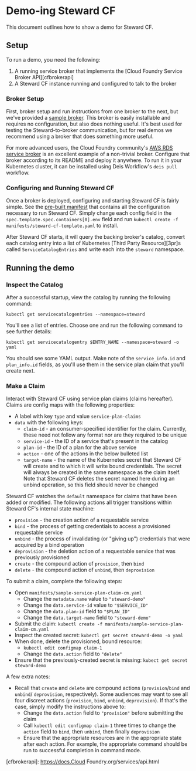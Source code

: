 # Demo-ing Steward CF

This document outlines how to show a demo for Steward CF.

## Setup

To run a demo, you need the following:

1. A running service broker that implements the [Cloud Foundry Service Broker API][cfbrokerapi]
2. A Steward CF instance running and configured to talk to the broker

### Broker Setup

First, broker setup and run instructions from one broker to the next, but we've provided a
[sample broker][sample-broker]. This broker is easily installable and requires no configuration,
but also does nothing useful. It's best used for testing the Steward-to-broker communication, but
for real demos we recommend using a broker that does something more useful.

For more advanced users, the Cloud Foundry community's [AWS RDS service broker](https://github.com/cloudfoundry-community/pe-rds-broker) is an excellent example of a
non-trivial broker. Configure that broker according to its README and deploy it anywhere. To run it
in your Kubernetes cluster, it can be installed using Deis Workflow's `deis pull` workflow.

### Configuring and Running Steward CF

Once a broker is deployed, configuring and starting Steward CF is fairly simple. See the [pre-built
manifest](https://github.com/deisthree/steward-cf/blob/master/manifests/steward-cf-template.yaml)
that contains all the configuration necessary to run Steward CF. Simply change each config field in
the `spec.template.spec.containers[0].env` field and run `kubectl create -f
manifests/steward-cf-template.yaml` to install.

After Steward CF starts, it will query the backing broker's catalog, convert each catalog entry
into a list of Kubernetes [Third Party Resource][3pr]s called `ServiceCatalogEntries` and write
each into the `steward` namespace.

## Running the demo

### Inspect the Catalog
After a successful startup, view the catalog by running the following command:

```console
kubectl get servicecatalogentries --namespace=steward
```

You'll see a list of entries. Choose one and run the following command to see further details:

```console
kubectl get servicecatalogentry $ENTRY_NAME --namespace=steward -o yaml
```

You should see some YAML output. Make note of the `service_info.id` and `plan_info.id` fields, as
you'll use them in the service plan claim that you'll create next.

### Make a Claim

Interact with Steward CF using service plan claims (claims hereafter). Claims are config maps with
the following properties:

- A label with key `type` and value `service-plan-claims`
- `data` with the following keys:
  - `claim-id` - an consumer-specified identifier for the claim. Currently, these need not follow
  any format nor are they required to be unique
  - `service-id` - the ID of a service that's present in the catalog
  - `plan-id` - the ID of a plan for the above service
  - `action` - one of the actions in the below bulleted list
  - `target-name` - the name of the Kubernetes secret that Steward CF will create and to which it
  will write bound credentials. The secret will always be created in the same namespace as the
  claim itself. Note that Steward CF deletes the secret named here during an unbind operation, so
  this field should never be changed

Steward CF watches the `default` namespace for claims that have been added or modified. The
following actions all trigger transitions within Steward CF's internal state machine:

- `provision` - the creation action of a requestable service
- `bind` - the process of getting credentials to access a provisioned requestable service
- `unbind` - the process of invalidating (or "giving up") credentials that were acquired by a bind
operation
- `deprovision` - the deletion action of a requestable service that was previously provisioned
- `create` - the compound action of `provision`, then `bind`
- `delete` - the compound action of `unbind`, then `deprovision`

To submit a claim, complete the following steps:

- Open `manifests/sample-service-plan-claim-cm.yaml`
  - Change the `metadata.name` value to `"steward-demo"`
  - Change the `data.service-id` value to `"$SERVICE_ID"`
  - Change the `data.plan-id` field to `"$PLAN_ID"`
  - Change the `data.target-name` field to `"steward-demo"`
- Submit the claim: `kubectl create -f manifests/sample-service-plan-claim-cm.yaml`
- Inspect the created secret: `kubectl get secret steward-demo -o yaml`
- When done, delete the provisioned, bound resource:
  - `kubectl edit configmap claim-1`
  - Change the `data.action` field to `"delete"`
- Ensure that the previously-created secret is missing: `kubect get secret steward-demo`

A few extra notes:

- Recall that `create` and `delete` are compound actions (`provision`/`bind` and `unbind`/
`deprovision`, respectively). Some audiences may want to see all four discreet actions
(`provision`, `bind`, `unbind`, `deprovision`). If that's the case, simply modify the instructions
above to:
  - Change the `data.action` field to `"provision"` before submitting the claim
  - Call `kubectl edit configmap claim-1` three times to change the `action` field to `bind`, then
  `unbind`, then finally `deprovision`
  - Ensure that the appropriate resources are in the appropriate state after each action. For
  example, the appropriate command should be run to successful completion in command mode.

[sample-broker]: https://github.com/deisthree/cf-sample-broker
[cfbrokerapi]: https://docs.Cloud Foundry.org/services/api.html
